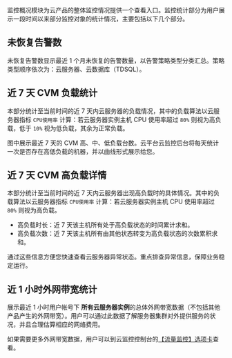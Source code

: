 监控概况模块为云产品的整体监控情况提供一个查看入口。监控统计部分为用户展示一段时间以来部分监控对象的统计情况，主要包括以下几个部分。

## 未恢复告警数
未恢复告警数显示最近 1 个月未恢复的告警数量，以告警策略类型分类汇总。策略类型顺序依次为：云服务器、云数据库（TDSQL）。

## 近 7 天 CVM 负载统计

本部分统计至当前时间的近 7 天内云服务器的负载情况，其中的负载算法以云服务器指标 `CPU使用率` 计算：若云服务器实例主机 CPU 使用率超过 `80%` 则视为高负载，低于 `10%` 视为低负载，其余为正常负载。

图中展示最近 7 天的 CVM 高、中、低负载台数。云平台云监控后台将每天统计一次是否存在高低负载的机器，并以曲线形式展示给您。

## 近 7 天 CVM 高负载详情
本部分统计至当前时间的近 7 天内云服务器出现高负载时的具体情况。其中的负载算法以云服务器指标 `CPU使用率` 计算：若云服务器实例主机 CPU 使用率超过 `80%` 则视为高负载。

- 高负载时长：近 7 天该主机所有处于高负载状态的时间累计求和。
- 高负载次数：近 7 天该主机所有由其他状态转变为高负载状态的次数累积求和。

通过这些信息方便您快速查看云服务器异常状态。重点排查异常信息，保障业务稳定运行。

## 近 1 小时外网带宽统计
展示最近 1 小时用户帐号下 **所有云服务器实例**的总体外网带宽数据（不包括其他产品产生的外网带宽）。用户可以通过此数据了解服务器集群对外提供服务的状况，并且合理估算相应的网络费用。

如果需要更多外网带宽数据，用户可以到云监控控制台的[【流量监控】选项卡](http://console.tcecqpoc.fsphere.cn/monitor/flow)查看。